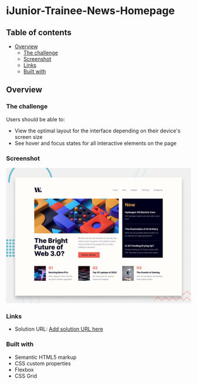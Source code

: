 # iJunior-Trainee-News-Homepage
## Table of contents

- [Overview](#overview)
  - [The challenge](#the-challenge)
  - [Screenshot](#screenshot)
  - [Links](#links)
  - [Built with](#built-with)


## Overview

### The challenge

Users should be able to:

- View the optimal layout for the interface depending on their device's screen size
- See hover and focus states for all interactive elements on the page

### Screenshot

![](./design/desktop-preview.jpg)


### Links

- Solution URL: [Add solution URL here](https://riquelme3m.github.io/iJunior-Trainee-News-Homepage/)



### Built with

- Semantic HTML5 markup
- CSS custom properties
- Flexbox
- CSS Grid




